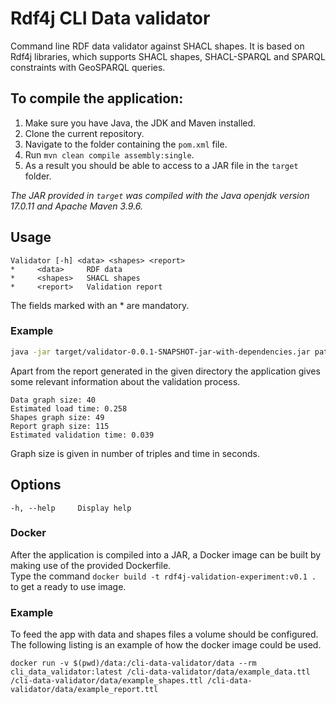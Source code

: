 # Rdf4j CLI Data validator
Command line RDF data validator against SHACL shapes. It is based on Rdf4j libraries, which supports SHACL shapes, SHACL-SPARQL and SPARQL constraints with GeoSPARQL queries.

## To compile the application:
1. Make sure you have Java, the JDK and Maven installed.
2. Clone the current repository.
3. Navigate to the folder containing the `pom.xml` file.
4. Run `mvn clean compile assembly:single`.
5. As a result you should be able to access to a JAR file in the `target` folder.

_The JAR provided in `target` was compiled with the Java openjdk version 17.0.11 and Apache Maven 3.9.6._

## Usage
    Validator [-h] <data> <shapes> <report>
    *     <data>     RDF data
    *     <shapes>   SHACL shapes
    *     <report>   Validation report

The fields marked with an \* are mandatory.

### Example
```bash
java -jar target/validator-0.0.1-SNAPSHOT-jar-with-dependencies.jar path/to/rdf_data.ttl path/to/shacl_shapes.ttl path/to/save/report.ttl
```
Apart from the report generated in the given directory the application gives some relevant information about the validation process.
```
Data graph size: 40
Estimated load time: 0.258
Shapes graph size: 49
Report graph size: 115
Estimated validation time: 0.039
```
Graph size is given in number of triples and time in seconds.
## Options
    -h, --help     Display help

### Docker
After the application is compiled into a JAR, a Docker image can be built by making use of the provided Dockerfile. \
Type the command `docker build -t rdf4j-validation-experiment:v0.1 .` to get a ready to use image.

### Example
To feed the app with data and shapes files a volume should be configured. The following listing is an example of how the docker image could be used. 
```docker
docker run -v $(pwd)/data:/cli-data-validator/data --rm cli_data_validator:latest /cli-data-validator/data/example_data.ttl /cli-data-validator/data/example_shapes.ttl /cli-data-validator/data/example_report.ttl

```